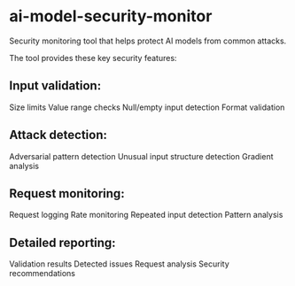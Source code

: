 # ai-model-security-monitor
Security monitoring tool that helps protect AI models from common attacks. 

The tool provides these key security features:

## Input validation:

Size limits
Value range checks
Null/empty input detection
Format validation

## Attack detection:

Adversarial pattern detection
Unusual input structure detection
Gradient analysis

## Request monitoring:

Request logging
Rate monitoring
Repeated input detection
Pattern analysis

## Detailed reporting:

Validation results
Detected issues
Request analysis
Security recommendations
